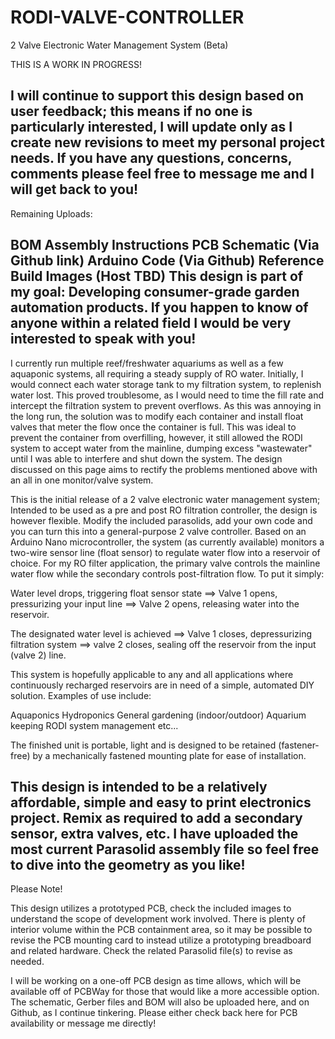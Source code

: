 # RODI-VALVE-CONTROLLER
2 Valve Electronic Water Management System (Beta)

THIS IS A WORK IN PROGRESS!

I will continue to support this design based on user feedback; this means if no one is particularly interested, I will update only as I create new revisions to meet my personal project needs. If you have any questions, concerns, comments please feel free to message me and I will get back to you!
--------------------------------------------------------------------------------------------------------------------------------------------------------------------------------
Remaining Uploads:

BOM
Assembly Instructions
PCB Schematic (Via Github link)
Arduino Code (Via Github)
Reference Build Images (Host TBD)
This design is part of my goal: Developing consumer-grade garden automation products. If you happen to know of anyone within a related field I would be very interested to speak with you!
--------------------------------------------------------------------------------------------------------------------------------------------------------------------------------
I currently run multiple reef/freshwater aquariums as well as a few aquaponic systems, all requiring a steady supply of RO water. Initially, I would connect each water storage tank to my filtration system, to replenish water lost. This proved troublesome, as I would need to time the fill rate and intercept the filtration system to prevent overflows. As this was annoying in the long run, the solution was to modify each container and install float valves that meter the flow once the container is full. This was ideal to prevent the container from overfilling, however, it still allowed the RODI system to accept water from the mainline, dumping excess "wastewater" until I was able to interfere and shut down the system. The design discussed on this page aims to rectify the problems mentioned above with an all in one monitor/valve system.

This is the initial release of a 2 valve electronic water management system; Intended to be used as a pre and post RO filtration controller, the design is however flexible. Modify the included parasolids, add your own code and you can turn this into a general-purpose 2 valve controller. Based on an Arduino Nano microcontroller, the system (as currently available) monitors a two-wire sensor line (float sensor) to regulate water flow into a reservoir of choice. For my RO filter application, the primary valve controls the mainline water flow while the secondary controls post-filtration flow. To put it simply:

Water level drops, triggering float sensor state ==> Valve 1 opens, pressurizing your input line ==> Valve 2 opens, releasing water into the reservoir.

The designated water level is achieved ==> Valve 1 closes, depressurizing filtration system ==> valve 2 closes, sealing off the reservoir from the input (valve 2) line.

This system is hopefully applicable to any and all applications where continuously recharged reservoirs are in need of a simple, automated DIY solution. Examples of use include:

Aquaponics
Hydroponics
General gardening (indoor/outdoor)
Aquarium keeping
RODI system management
etc...

The finished unit is portable, light and is designed to be retained (fastener-free) by a mechanically fastened mounting plate for ease of installation.

This design is intended to be a relatively affordable, simple and easy to print electronics project. Remix as required to add a secondary sensor, extra valves, etc. I have uploaded the most current Parasolid assembly file so feel free to dive into the geometry as you like!
--------------------------------------------------------------------------------------------------------------------------------------------------------------------------------
Please Note!

This design utilizes a prototyped PCB, check the included images to understand the scope of development work involved. There is plenty of interior volume within the PCB containment area, so it may be possible to revise the PCB mounting card to instead utilize a prototyping breadboard and related hardware. Check the related Parasolid file(s) to revise as needed.

I will be working on a one-off PCB design as time allows, which will be available off of PCBWay for those that would like a more accessible option. The schematic, Gerber files and BOM will also be uploaded here, and on Github, as I continue tinkering. Please either check back here for PCB availability or message me directly!
